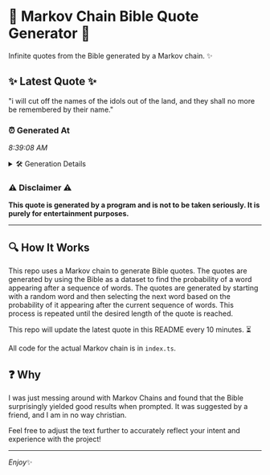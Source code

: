 # 📖 Markov Chain Bible Quote Generator 📖

Infinite quotes from the Bible generated by a Markov chain. ✨

## ✨ Latest Quote ✨
"i will cut off the names of the idols out of the land, and they shall no more be remembered by their name."

### ⏰ Generated At
*8:39:08 AM*

<details>
    <summary>🛠️ Generation Details</summary>
    <p>
        <strong>🌱 Seed:</strong> i<br>
        <strong>🔄 Iterations:</strong> 22<br>
        <strong>📜 Context History:</strong><br>[ i ]: will<br>[ i, will ]: cut<br>[ i, will, cut ]: off<br>[ i, will, cut, off ]: the<br>[ i, will, cut, off, the ]: names<br>[ i, will, cut, off, the, names ]: of<br>[ will, cut, off, the, names, of ]: the<br>[ cut, off, the, names, of, the ]: idols<br>[ off, the, names, of, the, idols ]: out<br>[ the, names, of, the, idols, out ]: of<br>[ names, of, the, idols, out, of ]: the<br>[ of, the, idols, out, of, the ]: land,<br>[ the, idols, out, of, the, land, ]: and<br>[ idols, out, of, the, land,, and ]: they<br>[ out, of, the, land,, and, they ]: shall<br>[ of, the, land,, and, they, shall ]: no<br>[ the, land,, and, they, shall, no ]: more<br>[ land,, and, they, shall, no, more ]: be<br>[ and, they, shall, no, more, be ]: remembered<br>[ they, shall, no, more, be, remembered ]: by<br>[ shall, no, more, be, remembered, by ]: their<br>[ no, more, be, remembered, by, their ]: name.<br>
    </p>
</details>

### ⚠️ Disclaimer ⚠️
**This quote is generated by a program and is not to be taken seriously. It is purely for entertainment purposes.**

---

## 🔍 How It Works

This repo uses a Markov chain to generate Bible quotes. The quotes are generated by using the Bible as a dataset to find the probability of a word appearing after a sequence of words. The quotes are generated by starting with a random word and then selecting the next word based on the probability of it appearing after the current sequence of words. This process is repeated until the desired length of the quote is reached.

This repo will update the latest quote in this README every 10 minutes. ⏳

All code for the actual Markov chain is in `index.ts`.

## ❓ Why

I was just messing around with Markov Chains and found that the Bible surprisingly yielded good results when prompted. 
It was suggested by a friend, and I am in no way christian.

Feel free to adjust the text further to accurately reflect your intent and experience with the project!

---

*Enjoy*✨
